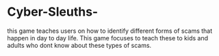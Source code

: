 # Cyber-Sleuths-
this game teaches users on how to identify different forms of scams that happen in day to day life. This game focuses to teach these to kids and adults who dont know about these types of scams. 
